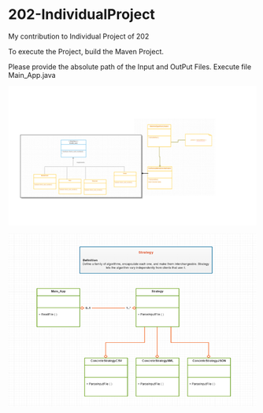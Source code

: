# 202-IndividualProject
My contribution to Individual Project of 202

To execute the Project, build the Maven Project. 

Please provide the absolute path of the Input and OutPut Files. Execute file Main_App.java

![Test Image 4](https://github.com/mahenaz-sayyed/202-IndividualProject/blob/master/issue1.png)


![Test Image 4](https://github.com/mahenaz-sayyed/202-IndividualProject/blob/master/image.png)
